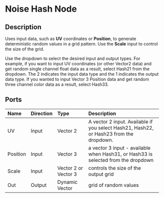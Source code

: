 # Noise Hash Node

## Description

Uses input data, such as **UV** coordinates or **Position**, to generate deterministic random values in a grid pattern. Use the **Scale** input to control the size of the grid. 

Use the dropdown to select the desired input and output types. For example, if you want to input UV coordinates (or other Vector2 data) and get random single channel float data as a result, select Hash21 from the dropdown. The 2 indicates the input data type and the 1 indicates the output data type. If you wanted to input Vector 3 Position data and get random three channel color data as a result, select Hash33.

## Ports

| Name        | Direction           | Type  | Description |
|:------------ |:-------------|:-----|:---|
| UV      | Input | Vector 2 | A vector 2 input. Available if you select Hash21, Hash22, or Hash23 from the dropdown. |
| Position      | Input | Vector 3 | a vector 3 input - available when Hash31, or Hash33 is selected from the dropdown |
| Scale      | Input      |   Vector 2 or Vector 3 | controls the size of the output grid |
| Out | Output      |    Dynamic Vector | grid of random values |

